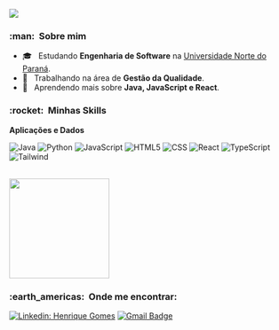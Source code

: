 <!--
### Hi there 👋
**oihenrique/oihenrique** is a ✨ _special_ ✨ repository because its `README.md` (this file) appears on your GitHub profile.

Here are some ideas to get you started:

- 🔭 I’m currently working on ...
- 🌱 I’m currently learning ...
- 👯 I’m looking to collaborate on ...
- 🤔 I’m looking for help with ...
- 💬 Ask me about ...
- 📫 How to reach me: ...
- 😄 Pronouns: ...
- ⚡ Fun fact: ...
-->


![](https://komarev.com/ghpvc/?username=oihenrique&color=006bed)

<h3> :man: &nbsp;Sobre mim </h3>

- 🎓 &nbsp; Estudando **Engenharia de Software** na <a href="https://www.unopar.com.br/">Universidade Norte do Paraná</a>.
- 💼 &nbsp; Trabalhando na área de **Gestão da Qualidade**.
- 🌱 &nbsp; Aprendendo mais sobre **Java, JavaScript e React**.

<h3> :rocket: &nbsp;Minhas Skills </h3>

**Aplicações e Dados**

  ![Java](https://img.shields.io/badge/-Java-333333?style=flat&logo=Java&logoColor=007396)
  ![Python](https://img.shields.io/badge/Python-14354C?style=for-the-badge&logo=python&logoColor=white)
  ![JavaScript](https://img.shields.io/badge/-JavaScript-333333?style=flat&logo=javascript)
  ![HTML5](https://img.shields.io/badge/-HTML5-333333?style=flat&logo=HTML5)
  ![CSS](https://img.shields.io/badge/-CSS-333333?style=flat&logo=CSS3&logoColor=1572B6)
  ![React](https://img.shields.io/badge/-React-333333?style=flat&logo=react)
  ![TypeScript](https://img.shields.io/badge/TypeScript-007ACC?style=for-the-badge&logo=typescript&logoColor=white)
  ![Tailwind](https://img.shields.io/badge/Tailwind_CSS-38B2AC?style=for-the-badge&logo=tailwind-css&logoColor=white)


<br/>

<a href="https://github.com/oihenrique">
  <img height="180em" src="https://github-readme-stats.vercel.app/api?username=VanessaSwerts&theme=dracula&show_icons=true" />
</a>

<br/>

<h3> :earth_americas: &nbsp;Onde me encontrar: </h3> 

[![Linkedin: Henrique Gomes](https://img.shields.io/badge/-USERNAME-blue?style=flat-square&logo=Linkedin&logoColor=white&link=https://www.linkedin.com/in/oihenriquegomes/)](https://www.linkedin.com/in/oihenriquegomes/)
[![Gmail Badge](https://img.shields.io/badge/-seuemail@email.com-006bed?style=flat-square&logo=Gmail&logoColor=white&link=mailto:contato.henriquegomes@hotmail.com)](mailto:contato.henriquegomes@hotmail.com)
